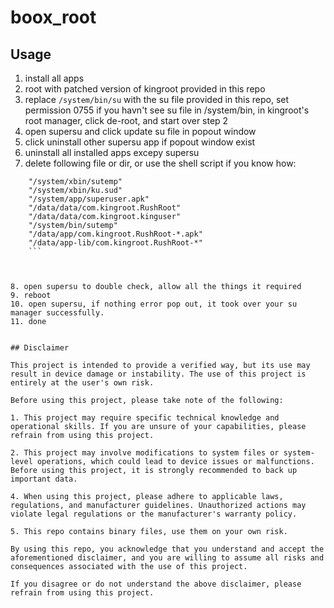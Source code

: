 # boox_root

## Usage
1. install all apps
2. root with patched version of kingroot provided in this repo
3. replace `/system/bin/su` with the su file provided in this repo, set permission 0755
    if you havn't see su file in /system/bin, in kingroot's root manager, click de-root, and start over step 2
4. open supersu and click update su file in popout window
5. click uninstall other supersu app if popout window exist
6. uninstall all installed apps excepy supersu
7. delete following file or dir, or use the shell script if you know how:
```
    "/system/xbin/sutemp"
    "/system/xbin/ku.sud"
    "/system/app/superuser.apk"
    "/data/data/com.kingroot.RushRoot"
    "/data/data/com.kingroot.kinguser"
    "/system/bin/sutemp"
    "/data/app/com.kingroot.RushRoot-*.apk"
    "/data/app-lib/com.kingroot.RushRoot-*"
    ```   
   
       

8. open supersu to double check, allow all the things it required
9. reboot
10. open supersu, if nothing error pop out, it took over your su manager successfully.
11. done


## Disclaimer

This project is intended to provide a verified way, but its use may result in device damage or instability. The use of this project is entirely at the user's own risk.

Before using this project, please take note of the following:

1. This project may require specific technical knowledge and operational skills. If you are unsure of your capabilities, please refrain from using this project.

2. This project may involve modifications to system files or system-level operations, which could lead to device issues or malfunctions. Before using this project, it is strongly recommended to back up important data.

4. When using this project, please adhere to applicable laws, regulations, and manufacturer guidelines. Unauthorized actions may violate legal regulations or the manufacturer's warranty policy.

5. This repo contains binary files, use them on your own risk.

By using this repo, you acknowledge that you understand and accept the aforementioned disclaimer, and you are willing to assume all risks and consequences associated with the use of this project.

If you disagree or do not understand the above disclaimer, please refrain from using this project.
